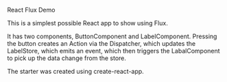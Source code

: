 React Flux Demo

This is a simplest possible React app to show using Flux.

It has two components, ButtonComponent and LabelComponent. Pressing the button
creates an Action via the Dispatcher, which updates the LabelStore, which emits
an event, which then triggers the LabalComponent to pick up the data change from
the store.

The starter was created using create-react-app.
